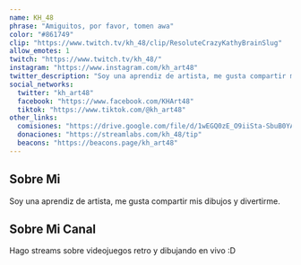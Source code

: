 ```yaml
---
name: KH_48
phrase: "Amiguitos, por favor, tomen awa"
color: "#861749"
clip: "https://www.twitch.tv/kh_48/clip/ResoluteCrazyKathyBrainSlug"
allow_emotes: 1
twitch: "https://www.twitch.tv/kh_48/"
instagram: "https://www.instagram.com/kh_art48"
twitter_description: "Soy una aprendiz de artista, me gusta compartir mis dibujos y divertirme."
social_networks:
  twitter: "kh_art48"
  facebook: "https://www.facebook.com/KHArt48"
  tiktok: "https://www.tiktok.com/@kh_art48"
other_links:
  comisiones: "https://drive.google.com/file/d/1wEGQ0zE_O9iiSta-SbuB0YAZM7ERXxc_/view?usp=sharing"
  donaciones: "https://streamlabs.com/kh_48/tip"
  beacons: "https://beacons.page/kh_art48"
---
```

<h2>Sobre <span class="cursive">Mi</span></h2>
<p class="streamer-about">Soy una aprendiz de artista, me gusta compartir mis dibujos y divertirme. </p>

<h2>Sobre <span class="cursive">Mi Canal</span></h2>
<p class="streamer-channel">Hago streams sobre videojuegos retro y dibujando en vivo :D</p>

